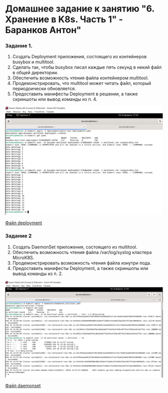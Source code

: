 # Домашнее задание к занятию "6. Хранение в K8s. Часть 1" - Баранков Антон"

### Задание 1.
1. Создать Deployment приложения, состоящего из контейнеров busybox и multitool.  
2. Сделать так, чтобы busybox писал каждые пять секунд в некий файл в общей директории.  
3. Обеспечить возможность чтения файла контейнером multitool.  
4. Продемонстрировать, что multitool может читать файл, который периодоически обновляется.  
5. Предоставить манифесты Deployment в решении, а также скриншоты или вывод команды из п. 4.  

![Скриншот](img/1/1.JPG)  
  
[Файл deployment](img/1/nginx-tool-deployment3.yaml)  

### Задание 2
1. Создать DaemonSet приложения, состоящего из multitool.  
2. Обеспечить возможность чтения файла /var/log/syslog кластера MicroK8S.  
3. Продемонстрировать возможность чтения файла изнутри пода.  
4. Предоставить манифесты Deployment, а также скриншоты или вывод команды из п. 2.  

![Скриншот](img/2/2.JPG)

[Файл daemonset](img/2/daemonset_multitool.yaml)
